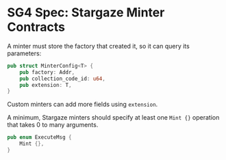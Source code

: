 # SG4 Spec: Stargaze Minter Contracts

A minter must store the factory that created it, so it can query its parameters:

```rs
pub struct MinterConfig<T> {
    pub factory: Addr,
    pub collection_code_id: u64,
    pub extension: T,
}
```

Custom minters can add more fields using `extension`.

A minimum, Stargaze minters should specify at least one `Mint {}` operation that takes 0 to many arguments.

```rs
pub enum ExecuteMsg {
    Mint {},
}
```
